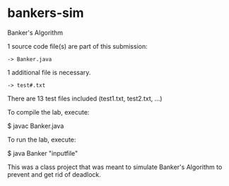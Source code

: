 # bankers-sim
Banker's Algorithm

1 source code file(s) are part of this submission:
        
    -> Banker.java

1 additional file is necessary. 

    -> test#.txt
    
There are 13 test files included (test1.txt, test2.txt, ...)

To compile the lab, execute:

$ javac Banker.java

To run the lab, execute:

$ java Banker "inputfile"

This was a class project that was meant to simulate Banker's Algorithm to prevent and get rid of deadlock.
